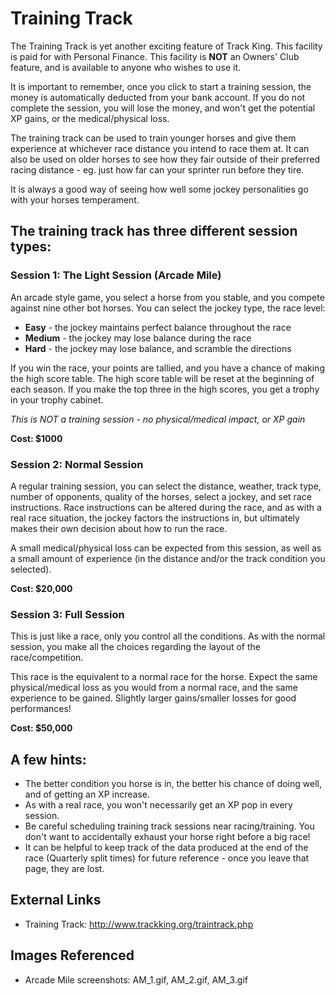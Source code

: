 # Training Track

The Training Track is yet another exciting feature of Track King. This facility is paid for with Personal Finance. This facility is **NOT** an Owners' Club feature, and is available to anyone who wishes to use it.

It is important to remember, once you click to start a training session, the money is automatically deducted from your bank account. If you do not complete the session, you will lose the money, and won't get the potential XP gains, or the medical/physical loss.

The training track can be used to train younger horses and give them experience at whichever race distance you intend to race them at. It can also be used on older horses to see how they fair outside of their preferred racing distance - eg. just how far can your sprinter run before they tire.

It is always a good way of seeing how well some jockey personalities go with your horses temperament.

## The training track has three different session types:

### Session 1: The Light Session (Arcade Mile)
An arcade style game, you select a horse from you stable, and you compete against nine other bot horses. You can select the jockey type, the race level:
- **Easy** - the jockey maintains perfect balance throughout the race
- **Medium** - the jockey may lose balance during the race  
- **Hard** - the jockey may lose balance, and scramble the directions

If you win the race, your points are tallied, and you have a chance of making the high score table. The high score table will be reset at the beginning of each season. If you make the top three in the high scores, you get a trophy in your trophy cabinet.

*This is NOT a training session - no physical/medical impact, or XP gain*

**Cost: $1000**

### Session 2: Normal Session
A regular training session, you can select the distance, weather, track type, number of opponents, quality of the horses, select a jockey, and set race instructions. Race instructions can be altered during the race, and as with a real race situation, the jockey factors the instructions in, but ultimately makes their own decision about how to run the race.

A small medical/physical loss can be expected from this session, as well as a small amount of experience (in the distance and/or the track condition you selected).

**Cost: $20,000**

### Session 3: Full Session
This is just like a race, only you control all the conditions. As with the normal session, you make all the choices regarding the layout of the race/competition.

This race is the equivalent to a normal race for the horse. Expect the same physical/medical loss as you would from a normal race, and the same experience to be gained. Slightly larger gains/smaller losses for good performances!

**Cost: $50,000**

## A few hints:
- The better condition you horse is in, the better his chance of doing well, and of getting an XP increase.
- As with a real race, you won't necessarily get an XP pop in every session.
- Be careful scheduling training track sessions near racing/training. You don't want to accidentally exhaust your horse right before a big race!
- It can be helpful to keep track of the data produced at the end of the race (Quarterly split times) for future reference - once you leave that page, they are lost.

## External Links
- Training Track: http://www.trackking.org/traintrack.php

## Images Referenced
- Arcade Mile screenshots: AM_1.gif, AM_2.gif, AM_3.gif

